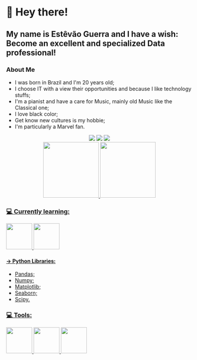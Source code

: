 # 👋 Hey there!
## My name is Estêvão Guerra and I have a wish: Become an excellent and specialized Data professional!

### About Me
- I was born in Brazil and I'm 20 years old;
- I choose IT with a view their opportunities and because I like technology stuffs;
- I'm a pianist and have a care for Music, mainly old Music like the Classical one;
- I love black color;
- Get know new cultures is my hobbie;
- I'm particularly a Marvel fan.

<div align="center"> 
  <a href="https://www.instagram.com/estevaogueerra/"><img src="https://img.shields.io/badge/-Instagram-%23E4405F?style=for-the-badge&logo=instagram&logoColor=white" target="_blank"></a>
  <a href = "mailto:estevaoguerra123@gmail.com"><img src="https://img.shields.io/badge/-Gmail-%23333?style=for-the-badge&logo=gmail&logoColor=white" target="_blank"></a>
  <a href="https://www.linkedin.com/in/est%C3%AAv%C3%A3o-guerra-a11ab3161/"><img src="https://img.shields.io/badge/-LinkedIn-%230077B5?style=for-the-badge&logo=linkedin&logoColor=white" target="_blank"></a>
</div>

<div align="center">
  <a href="https://github.com/estevaoguerra19">
  <img height="150em" src="https://github-readme-stats.vercel.app/api?username=estevaoguerra19&show_icons=true&theme=dracula&include_all_commits=true&count_private=true"/>
  <img height="150em" src="https://github-readme-stats.vercel.app/api/top-langs/?username=estevaoguerra19&layout=compact&langs_count=7&theme=dracula"/>
</div>

  



### 💻 Currently learning:
<img src="https://cdn.jsdelivr.net/gh/devicons/devicon/icons/python/python-original-wordmark.svg" weight="70" height="70"/> <img src="https://cdn.jsdelivr.net/gh/devicons/devicon/icons/microsoftsqlserver/microsoftsqlserver-plain-wordmark.svg" weight="70" height="70"/> 
  
   #### -> Python Libraries:
   - Pandas;
   - Numpy;
   - Matplotlib;
   - Seaborn;
   - Scipy.




### 💻 Tools:
  <img src="https://external-content.duckduckgo.com/iu/?u=https%3A%2F%2Fwww.tekenable.ie%2Fwp-content%2Fuploads%2F2019%2F09%2FPowerBI-Icon-Transparent.png&f=1&nofb=1" weight="70" height="70"/> <img src="https://external-content.duckduckgo.com/iu/?u=https%3A%2F%2Fvalota.live%2Fwp-content%2Fuploads%2F2020%2F09%2FGoogle-Analytics-icon.png&f=1&nofb=1" weight="70" height="70"/> <img src="https://external-content.duckduckgo.com/iu/?u=https%3A%2F%2Ffinanceandbusiness.ucdavis.edu%2Fsites%2Fg%2Ffiles%2Fdgvnsk4871%2Ffiles%2Fstyles%2Fsf_landscape_16x9%2Fpublic%2Fimages%2Farticle%2Ftableau_icon.png%3Fh%3Dc673cd1c%26itok%3DYkUJtGl8&f=1&nofb=1" weight="70" height="70"/>







